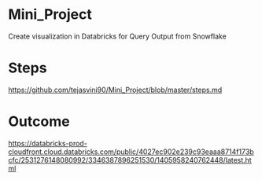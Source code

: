 # Mini_Project
Create visualization in Databricks for Query Output from Snowflake

# Steps
https://github.com/tejasvini90/Mini_Project/blob/master/steps.md

# Outcome
https://databricks-prod-cloudfront.cloud.databricks.com/public/4027ec902e239c93eaaa8714f173bcfc/2531276148080992/3346387896251530/1405958240762448/latest.html

